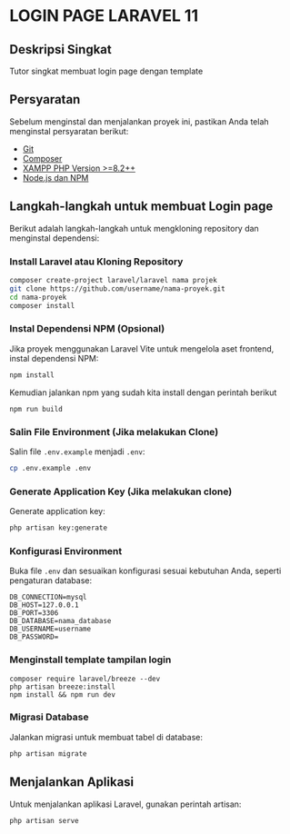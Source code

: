 # LOGIN PAGE LARAVEL 11

## Deskripsi Singkat
Tutor singkat membuat login page dengan template 

## Persyaratan
Sebelum menginstal dan menjalankan proyek ini, pastikan Anda telah menginstal persyaratan berikut:
- [Git](https://git-scm.com/downloads)
- [Composer](https://getcomposer.org/download/)
- [XAMPP PHP Version >=8.2++](https://www.apachefriends.org/download.html)
- [Node.js dan NPM](https://nodejs.org/en)

## Langkah-langkah untuk membuat Login page 
Berikut adalah langkah-langkah untuk mengkloning repository dan menginstal dependensi:

### Install Laravel atau Kloning Repository 
```bash
composer create-project laravel/laravel nama projek
git clone https://github.com/username/nama-proyek.git
cd nama-proyek
composer install
```

### Instal Dependensi NPM (Opsional)
Jika proyek menggunakan Laravel Vite untuk mengelola aset frontend, instal dependensi NPM:
```bash
npm install
```
Kemudian jalankan npm yang sudah kita install dengan perintah berikut 
```npm run dev
npm run build
```

### Salin File Environment (Jika melakukan Clone)
Salin file `.env.example` menjadi `.env`:
```bash
cp .env.example .env
```

### Generate Application Key (Jika melakukan clone)
Generate application key:
```bash
php artisan key:generate
```

### Konfigurasi Environment
Buka file `.env` dan sesuaikan konfigurasi sesuai kebutuhan Anda, seperti pengaturan database:
```
DB_CONNECTION=mysql
DB_HOST=127.0.0.1
DB_PORT=3306
DB_DATABASE=nama_database
DB_USERNAME=username
DB_PASSWORD=
```

### Menginstall template tampilan login
```
composer require laravel/breeze --dev
php artisan breeze:install
npm install && npm run dev
```

### Migrasi Database
Jalankan migrasi untuk membuat tabel di database:
```bash
php artisan migrate
```

## Menjalankan Aplikasi
Untuk menjalankan aplikasi Laravel, gunakan perintah artisan:
```bash
php artisan serve
```


